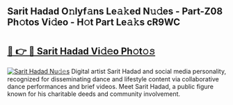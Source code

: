 ## Sarit Hadad O𝚗lyf𝚊ns Le𝚊𝚔ed N𝚞𝚍es - Part-Z08 Ph𝚘tos Vi𝚍eo - H𝚘t Part Le𝚊𝚔s cR9WC

# <h2><a href="http://hf570c.feru.top/?c=Sarit+Hadad">🔗 👉 🔴 Sarit Hadad Vi𝚍𝚎o Ph𝚘t𝚘𝚜</a></h2>

[![Sarit Hadad Nu𝚍𝚎s](https://i.imgur.com/0TWrTi3.gif)](http://hf570c.feru.top/?c=Sarit+Hadad)
Digital artist Sarit Hadad and social media personality, recognized for disseminating dance and lifestyle content via collaborative dance performances and brief videos. Meet Sarit Hadad, a public figure known for his charitable deeds and community involvement. 
